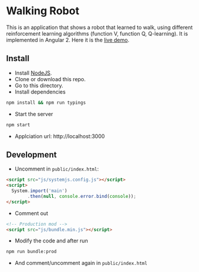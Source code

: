 # Walking Robot

This is an application that shows a robot that learned to walk, using different reinforcement learning algorithms (function V, function Q, Q-learning). It is implemented in Angular 2. Here it is the [live demo](https://walkingrobot.herokuapp.com/).

## Install

 - Install [NodeJS](https://nodejs.org/).
 - Clone or download this repo.
 - Go to this directory.
 - Install dependencies
```bash
npm install && npm run typings
```
  - Start the server
```bash
npm start
```
  - Applciation url: http://localhost:3000


## Development

  - Uncomment in `public/index.html`:

```html
<script src="js/systemjs.config.js"></script>
<script>
  System.import('main')
        .then(null, console.error.bind(console));
</script>
```
  - Comment out
```html
<!-- Production mod -->
<script src="js/bundle.min.js"></script>
```
  - Modify the code and after run
```bash
npm run bundle:prod
```
  - And comment/uncomment again in `public/index.html`